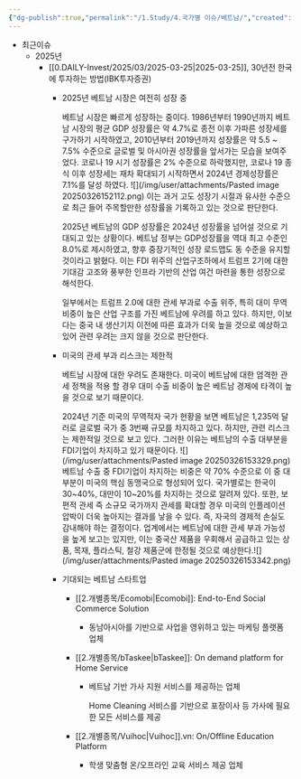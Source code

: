 ```yaml
---
{"dg-publish":true,"permalink":"/1.Study/4.국가별 이슈/베트남/","created":"2025-03-26T14:59:58.703+09:00","updated":"2025-06-03T20:07:22.347+09:00"}
---
```


- 최근이슈
	- 2025년
		- [[0.DAILY-Invest/2025/03/2025-03-25\|2025-03-25]], 30년전 한국에 투자하는 방법(IBK투자증권)
			- 2025년 베트남 시장은 여전히 성장 중
			  
			  베트남 시장은 빠르게 성장하는 중이다. 1986년부터 1990년까지 베트남 시장의 평균 GDP 성장률은 약 4.7%로 종전 이후 가파른 성장세를 구가하기 시작하였고, 2010년부터 2019년까지 성장률은 약 5.5 ~ 7.5% 수준으로 글로벌 및 아시아권 성장률을 앞서가는 모습을 보여주었다. 코로나 19 시기 성장률은 2% 수준으로 하락했지만, 코로나 19 종식 이후 성장세는 재차 확대되기 시작하면서 2024년 경제성장률은 7.1%를 달성 하였다. 
			  ![](/img/user/attachments/Pasted image 20250326152112.png)
			  이는 과거 고도 성장기 시절과 유사한 수준으로 최근 들어 주목할만한 성장률을 기록하고 있는 것으로 판단한다.
			  
			  2025년 베트남의 GDP 성장률은 2024년 성장률을 넘어설 것으로 기대되고 있는 상황이다. 베트남 정부는 GDP성장률을 역대 최고 수준인 8.0%로 제시하였고, 향후 중장기적인 성장 로드맵도 동 수준을 유지할 것이라고 밝혔다. 이는 FDI 위주의 산업구조하에서 트럼프 2기에 대한 기대감 고조와 풍부한 인프라 기반의 산업 여건 마련을 통한 성장으로 해석한다.
			  
			  일부에서는 트럼프 2.0에 대한 관세 부과로 수출 위주, 특히 대미 무역비중이 높은 산업 구조를 가진 베트남에 우려를 하고 있다. 하지만, 이보다는 중국 내 생산기지 이전에 따른 효과가 더욱 높을 것으로 예상하고 있어 관련 우려는 크지 않을 것으로 판단한다.
			  
			- 미국의 관세 부과 리스크는 제한적
			  
			  베트남 시장에 대한 우려도 존재한다. 미국이 베트남에 대한 엄격한 관세 정책을 적용 할 경우 대미 수출 비중이 높은 베트남 경제에 타격이 높을 것으로 보기 때문이다.
			  
			  2024년 기준 미국의 무역적자 국가 현황을 보면 베트남은 1,235억 달러로 글로벌 국가 중 3번째 규모를 차지하고 있다. 하지만, 관련 리스크는 제한적일 것으로 보고 있다. 그러한 이유는 베트남의 수출 대부분을 FDI기업이 차지하고 있기 때문이다.
			  ![](/img/user/attachments/Pasted image 20250326153329.png)
			  베트남 수출 중 FDI기업이 차지하는 비중은 약 70% 수준으로 이 중 대부분이 미국의 핵심 동맹국으로 형성되어 있다. 국가별로는 한국이 30~40%, 대만이 10~20%를 차지하는 것으로 알려져 있다. 또한, 보편적 관세 즉 소규모 국가까지 관세를 확대할 경우 미국의 인플레이션 압박이 더욱 높아지는 결과를 낳을 수 있다. 즉, 자국의 경제적 손실도 감내해야 하는 결정이다. 업계에서는 베트남에 대한 관세 부과 가능성을 높게 보고는 있지만, 이는 중국산 제품을 우회해서 공급하고 있는 상품, 목재, 플라스틱, 철강 제품군에 한정될 것으로 예상한다.![](/img/user/attachments/Pasted image 20250326153342.png)
			  
			- 기대되는 베트남 스타트업
				- [[2.개별종목/Ecomobi\|Ecomobi]]: End-to-End Social Commerce Solution
					- 동남아시아를 기반으로 사업을 영위하고 있는 마케팅 플랫폼 업체
					  
				- [[2.개별종목/bTaskee\|bTaskee]]: On demand platform for Home Service
					- 베트남 기반 가사 지원 서비스를 제공하는 업체
					  
					  Home Cleaning 서비스를 기반으로 포장이사 등 가사에 필요한 모든 서비스를 제공
					  
				- [[2.개별종목/Vuihoc\|Vuihoc]].vn: On/Offline Education Platform
					- 학생 맞춤형 온/오프라인 교육 서비스 제공 업체